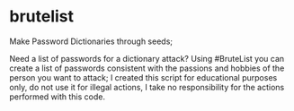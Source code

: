 # brutelist
Make Password Dictionaries through seeds;

Need a list of passwords for a dictionary attack?
Using #BruteList you can create a list of passwords consistent with the passions and hobbies of the person you want to attack;
I created this script for educational purposes only, do not use it for illegal actions, I take no responsibility for the actions performed with this code.


